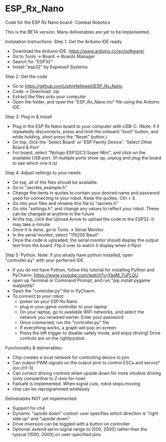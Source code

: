 # ESP_Rx_Nano
Code for the ESP Rx Nano board- Combat Robotics

This is the BETA version. Many deliverables are yet to be implemented.


Instalation Instructions:
Step 1: Get the Arduino IDE ready
- Download the Arduino IDE: https://www.arduino.cc/en/software/
- Go to Tools → Board → Boards Manager
- Search for "ESP32"
- Install "esp32" by Espressif Systems

Step 2: Get the code
- Go to https://github.com/JohnHellewell/ESP_Rx_Nano 
- Code → Download .zip
- Extract the files onto your computer
- Open the folder, and open the "ESP_Rx_Nano.ino" file using the Arduino IDE. 

Step 3: Plug in & install
- Plug in the ESP Rx Nano board to your computer with USB-C. 
(Note: if it repeatedly disconnects, press and hold the onboard "boot" button, and while holding, short press the "Reset" button.)
- On top, click the 'Select Board' or 'ESP Family Device': 'Select Other Board & Port'
- For board, select "Nologo ESP32C3 Super Mini", and click on the available USB port. (If multiple ports show up, unplug and plug the board to see which one it is)

Step 4: Adjust settings to your needs
- On top, all of the files should be available.
- Go to "secrets_example.h"
- Change the items in quotes to contain your desired name and password used for connecting to your robot. Keep the quotes. Ctrl + S
- Go into your files and rename this file to "secrets.h"
- Go into "settings.h", and change any values to reflect your robot. These can be changed at anytime in the future
- At the top, click the Upload Arrow to upload the code to the ESP32. It may take a minute
- Once it is done, go to Tools → Serial Monitor. 
- In the serial monitor, select "115200 Baud"
- Once the code is uploaded, the serial monitor should display the output text from the board. Flip it over to watch it display when it flips!

Step 5: Python. Note: if you alrady have python installed, open "controller.py" with your perferred IDE
- If you do not have Python, follow this tutorial for installing Python and PyCharm: https://www.youtube.com/watch?v=YagM_FuPLQU
- open up Terminal or Command Prompt, and run "pip install pygame matplotlib"
- Open the "controller.py" file in PyCharm. 
- To connect to your robot: 
  - power on your ESP Rx Nano
  - plug in your game controller to your laptop
  - On your laptop, go to available WiFi networks, and select the network you renamed earlier. Enter your password
  - Once connected, run the "controller.py" file
  - If everything works, a graph will pop on screen
  - Press the left trigger to disable safety mode, and enjoy driving! Drive controls are on the rightjoystick



Functionality & deliverables:
- Chip creates a local network for controlling device to join
- Can output PWM signals on the output pins to control ESCs and servos* (on ch1-3)
- Can correct driving controls when upside down for more intuitive driving (only comparitive to Z-axis for now)
- Failsafe is implemented. When signal cuts, robot stops moving
- chip can be reprogrammed wirelessly

Deliverables NOT yet implemented:
- Support for ch4
- Dynamic "upside down" control: user specifies which direction is "right side up" and "upside down"
- Drive inversion can be toggled with a button on controller
- Optional: extend servo signal range to [500, 2500] rather than the typical [1000, 2000] on user-specified pins